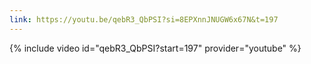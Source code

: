 ```yaml
---
link: https://youtu.be/qebR3_QbPSI?si=8EPXnnJNUGW6x67N&t=197
---
```

{% include video id="qebR3_QbPSI?start=197" provider="youtube" %}
